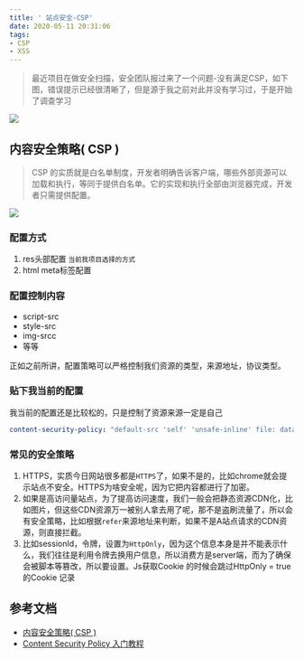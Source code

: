 ```yaml
---
title: ' 站点安全-CSP'
date: 2020-05-11 20:31:06
tags:
- CSP
- XSS
---
```


> 最近项目在做安全扫描，安全团队报过来了一个问题-没有满足CSP，如下图，错误提示已经很清晰了，但是源于我之前对此并没有学习过，于是开始了调查学习

![](http://static.1991421.cn/2020/2020-05-11-203614.jpeg)


## 内容安全策略( CSP )

> CSP 的实质就是白名单制度，开发者明确告诉客户端，哪些外部资源可以加载和执行，等同于提供白名单。它的实现和执行全部由浏览器完成，开发者只需提供配置。

![](http://static.1991421.cn/2020/2020-05-11-205930.jpeg)

### 配置方式
1. res头部配置 `当前我项目选择的方式`
2. html meta标签配置


### 配置控制内容

- script-src
- style-src
- img-srcc
- 等等

正如之前所讲，配置策略可以严格控制我们资源的类型，来源地址，协议类型。


### 贴下我当前的配置

我当前的配置还是比较松的，只是控制了资源来源一定是自己

```yml
content-security-policy: "default-src 'self' 'unsafe-inline' file: data: blob: https://*;"
```


### 常见的安全策略
1. HTTPS，实质今日网站很多都是`HTTPS`了，如果不是的，比如chrome就会提示站点不安全。HTTPS为啥安全呢，因为它把内容都进行了加密。
2. 如果是高访问量站点，为了提高访问速度，我们一般会把静态资源CDN化，比如图片，但这些CDN资源万一被别人拿去用了呢，那不是盗刷流量了，所以会有安全策略，比如根据`refer`来源地址来判断，如果不是A站点请求的CDN资源，则直接拦截。
3. 比如sessionId，令牌，设置为`HttpOnly`，因为这个信息本身是并不能表示什么，我们往往是利用令牌去换用户信息，所以消费方是server端，而为了确保会被脚本等篡改，所以要设置。Js获取Cookie 的时候会跳过HttpOnly = true 的Cookie 记录




## 参考文档

- [内容安全策略( CSP )](https://developer.mozilla.org/zh-CN/docs/Web/HTTP/CSP)
- [Content Security Policy 入门教程](http://www.ruanyifeng.com/blog/2016/09/csp.html)